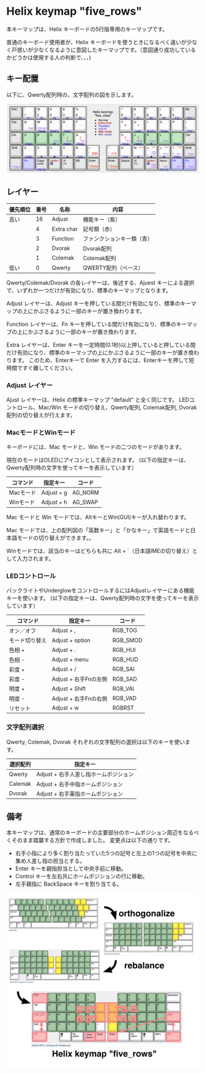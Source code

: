 # Helix keymap "five_rows"

本キーマップは、Helix キーボードの5行版専用のキーマップです。

普通のキーボード使用者が、Helix キーボードを使うときになるべく違いが少なく戸惑いが少なくなるように意図したキーマップです。（意図通り成功しているかどうかは使用する人の判断で、、、)

## キー配置
以下に、Qwerty配列時の、文字配列の図を示します。


![fig1](helix-five_rows.png)

## レイヤー

|優先順位|番号|名称|内容|
| ---- | ---- | --- | --- |
|高い|16|Adjust|機能キー（紫）|
||4|Extra char|記号類（赤）|
||3|Function|ファンクションキー類（青）|
||2|Dvorak|Dvorak配列|
||1|Colemak|Colemak配列|
|低い|0|Qwerty|QWERTY配列（ベース）|

Qwerty/Colemak/Dvorak の各レイヤーは、後述する、Ajuest キーによる選択で、いずれか一つだけが有効になり、標準のキーマップとなります。

Adjust レイヤーは、Adjust キーを押している間だけ有効になり、標準のキーマップの上にかぶさるように一部のキーが置き換わります。

Function レイヤーは、Fn キーを押している間だけ有効になり、標準のキーマップの上にかぶさるように一部のキーが置き換わります。

Extra レイヤーは、Enter キーを一定時間(0.1秒)以上押していると押している間だけ有効になり、標準のキーマップの上にかぶさるように一部のキーが置き換わります。
このため、Enterキーで Enter を入力するには、Enterキーを押して短時間ですぐ離してください。

### Adjust レイヤー
Ajust レイヤーは、Helix の標準キーマップ "default" と全く同じです。
LEDコントロール、Mac/Win モードの切り替え、Qwerty配列, Colemak配列, Dvorak配列の切り替えが行えます。

### MacモードとWinモード
キーボードには、Mac モードと、Win モードの二つのモードがあります。

現在のモードはOLEDにアイコンとして表示されます。
(以下の指定キーは、Qwerty配列時の文字を使ってキーを表示しています）

|コマンド|指定キー|コード|
| ---- | ---- | --- |
|Macモード|Adjust + g|AG_NORM|
|Winモード|Adjust + h|AG_SWAP|

Mac モードと Win モードでは、AltキーとWin(GUI)キーが入れ替わります。

Mac モードでは、上の配列図の「英数キー」と「かなキー」で英語モードと日本語モードの切り替えができます。。

Winモードでは、該当のキーはどちらも共に Alt + `（日本語IMEの切り替え）として入力されます。  


### LEDコントロール

バックライトやUnderglowをコントロールするにはAdjustレイヤーにある機能キーを使います。
(以下の指定キーは、Qwerty配列時の文字を使ってキーを表示しています）

|コマンド|指定キー|コード|
| ---- | ---- | --- |
|オン／オフ|Adjust + ,|RGB_TOG|
|モード切り替え|Adjust + option |RGB_SMOD|
|色相 +|Adjust + .|RGB_HUI|
|色相 -|Adjust + menu|RGB_HUD|
|彩度 +|Adjust + /|RGB_SAI|
|彩度 -|Adjust + 右手Fnの左側|RGB_SAD|
|明度 +|Adjust + Shift|RGB_VAI|
|明度 -|Adjust + 右手Fnの右側|RGB_VAD|
|リセット|Adjust + w|RGBRST|

### 文字配列選択
Qwerty, Colemak, Dvorak それぞれの文字配列の選択は以下のキーを使います。

|選択配列|指定キー|
| ---- | ---- |
|Qwerty| Adjust + 右手人差し指ホームポジション |
|Calemak| Adjust + 右手中指ホームポジション |
|Dvorak| Adjust + 右手薬指ホームポジション |

## 備考
本キーマップは、通常のキーボードの主要部分のホームポジション周辺をなるべくそのまま踏襲する方針で作成しました。
変更点は以下の通りです。

 * 右手小指により多く割り当たっていた5つの記号と左上の1つの記号を中央に集め人差し指の担当とする。
 * Enter キーを親指担当として中央手前に移動。
 * Control キーを左右共にホームポジションの行に移動。
 * 左手親指に BackSpace キーを割り当てる。
 
![fig2](five_rows_making.jpg)


 